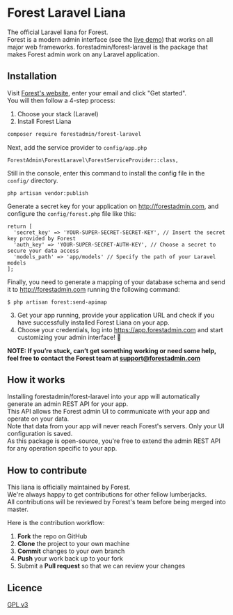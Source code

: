 <!-- https://github.com/the-control-group/voyager -->

# Forest Laravel Liana

The official Laravel liana for Forest.  
Forest is a modern admin interface (see the [live demo](https://app.forestadmin.com/login?livedemo)) that works on all major web frameworks.
forestadmin/forest-laravel is the package that makes Forest admin work on any Laravel application.

## Installation

Visit [Forest's website](http://www.forestadmin.com), enter your email and click "Get started".  
You will then follow a 4-step process:

1. Choose your stack (Laravel)
2. Install Forest Liana
  ```bash
  composer require forestadmin/forest-laravel
  ```
  Next, add the service provider to `config/app.php`

  ```
  ForestAdmin\ForestLaravel\ForestServiceProvider::class,
  ```

  Still in the console, enter this command to install the config file in  the `config/` directory.

  ```
  php artisan vendor:publish
  ```

  Generate a secret key for your application on http://forestadmin.com, and
  configure the `config/forest.php` file like this:

  ```
  return [
    'secret_key' => 'YOUR-SUPER-SECRET-SECRET-KEY', // Insert the secret key provided by Forest
    'auth_key' => 'YOUR-SUPER-SECRET-AUTH-KEY', // Choose a secret to secure your data access
    'models_path' => 'app/models' // Specify the path of your Laravel models
  ];
  ```

  Finally, you need to generate a mapping of your database schema and send it to http://forestadmin.com running the following command:

   ```
   $ php artisan forest:send-apimap
   ```


3. Get your app running, provide your application URL and check if you have successfully installed Forest Liana on your app.  
4. Choose your credentials, log into https://app.forestadmin.com and start customizing your admin interface! 🎉

**NOTE: If you’re stuck, can’t get something working or need some help, feel free to contact the Forest team at support@forestadmin.com**

## How it works

Installing forestadmin/forest-laravel into your app will automatically generate an admin REST API for your app.  
This API allows the Forest admin UI to communicate with your app and operate on your data.  
Note that data from your app will never reach Forest's servers. Only your UI configuration is saved.  
As this package is open-source, you're free to extend the admin REST API for any operation specific to your app.  

## How to contribute

This liana is officially maintained by Forest.  
We're always happy to get contributions for other fellow lumberjacks.  
All contributions will be reviewed by Forest's team before being merged into master.

Here is the contribution workflow:

1. **Fork** the repo on GitHub
2. **Clone** the project to your own machine
3. **Commit** changes to your own branch
4. **Push** your work back up to your fork
5. Submit a **Pull request** so that we can review your changes

## Licence

[GPL v3](https://github.com/ForestAdmin/forest-rails/blob/master/LICENSE)

